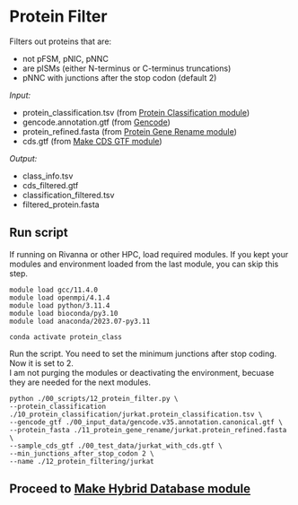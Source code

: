# Protein Filter 
Filters out proteins that are:
- not pFSM, pNIC, pNNC
- are pISMs (either N-terminus or C-terminus truncations)
- pNNC with junctions after the stop codon (default 2) <br />

_Input:_ <br />
- protein_classification.tsv (from [Protein Classification module](https://github.com/efwatts/LRP_Troubleshooting/tree/main/10_protein_classification))
- gencode.annotation.gtf (from [Gencode](https://www.gencodegenes.org/))
- protein_refined.fasta (from [Protein Gene Rename module](https://github.com/efwatts/LRP_Troubleshooting/tree/main/11_protein_gene_rename))
- cds.gtf (from [Make CDS GTF module](https://github.com/efwatts/LRP_Troubleshooting/tree/main/06_make_cds_gtf))
  
_Output:_
- class_info.tsv
- cds_filtered.gtf
- classification_filtered.tsv
- filtered_protein.fasta

## Run script
If running on Rivanna or other HPC, load required modules. If you kept your modules and environment loaded from the last module, you can skip this step.
```
module load gcc/11.4.0  
module load openmpi/4.1.4
module load python/3.11.4
module load bioconda/py3.10
module load anaconda/2023.07-py3.11

conda activate protein_class
```
Run the script. You need to set the minimum junctions after stop coding. Now it is set to 2. <br />
I am not purging the modules or deactivating the environment, becuase they are needed for the next modules.
```
python ./00_scripts/12_protein_filter.py \
--protein_classification ./10_protein_classification/jurkat.protein_classification.tsv \
--gencode_gtf ./00_input_data/gencode.v35.annotation.canonical.gtf \
--protein_fasta ./11_protein_gene_rename/jurkat.protein_refined.fasta \
--sample_cds_gtf ./00_test_data/jurkat_with_cds.gtf \
--min_junctions_after_stop_codon 2 \
--name ./12_protein_filtering/jurkat
```

## Proceed to [Make Hybrid Database module](https://github.com/efwatts/LRP_Troubleshooting/tree/main/13_make_hybrid_database)
